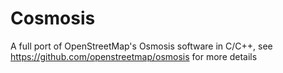 # Cosmosis
A full port of OpenStreetMap's Osmosis software in C/C++, see https://github.com/openstreetmap/osmosis for more details
